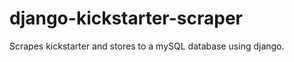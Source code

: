 django-kickstarter-scraper
==========================

Scrapes kickstarter and stores to a mySQL database using django.